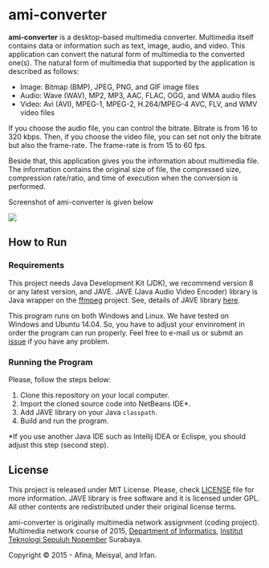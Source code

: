 # ami-converter

**ami-converter** is a desktop-based multimedia converter. Multimedia itself
contains data or information such as text, image, audio, and video. This
application can convert the natural form of multimedia to the converted one(s).
The natural form of multimedia that supported by the application is described
as follows:

* Image: Bitmap (BMP), JPEG, PNG, and GIF image files
* Audio: Wave (WAV), MP2, MP3, AAC, FLAC, OGG, and WMA audio files
* Video: Avi (AVI), MPEG-1, MPEG-2, H.264/MPEG-4 AVC, FLV, and WMV video files

If you choose the audio file, you can control the bitrate. Bitrate is from 16 to
320 kbps. Then, if you choose the video file, you can set not only the bitrate
but also the frame-rate. The frame-rate is from 15 to 60 fps. 

Beside that, this application gives you the information about multimedia file.
The information contains the original size of file, the compressed size,
compression rate/ratio, and time of execution when the conversion is performed.

Screenshot of ami-converter is given below

<img src="http://static.meisyal.web.id/images/misc/ami-converter.png" />

## How to Run

### Requirements

This project needs Java Development Kit (JDK), we recommend version 8 or any latest
version, and JAVE. JAVE (Java Audio Video Encoder) library is Java wrapper on the
[ffmpeg][ffmpeg] project. See, details of JAVE library [here][jave].

This program runs on both Windows and Linux. We have tested on Windows and Ubuntu 14.04.
So, you have to adjust your envinroment in order the program can run properly. Feel
free to e-mail us or submit an [issue][issue] if you have any problem.

### Running the Program

Please, follow the steps below:

1. Clone this repository on your local computer.
2. Import the cloned source code into NetBeans IDE*.
3. Add JAVE library on your Java `classpath`.
4. Build and run the program.

*If you use another Java IDE such as Intellij IDEA or Eclispe, you should adjust this
step (second step).

## License

This project is released under MIT License. Please, check [LICENSE][license] file for
more information. JAVE library is free software and it is licensed under GPL. All
other contents are redistributed under their original license terms.

ami-converter is originally multimedia network assignment (coding project). Multimedia
network course of 2015, [Department of Informatics][ifits], [Institut Teknologi
Sepuluh Nopember][its] Surabaya.

Copyright © 2015 - Afina, Meisyal, and Irfan.

[ffmpeg]: http://ffmpeg.mplayerhq.hu/
[jave]: http://www.sauronsoftware.it/projects/jave/index.php
[issue]: https://github.com/meisyal/ami-converter/issues
[license]: https://github.com/meisyal/ami-converter/blob/master/LICENSE
[ifits]: http://if.its.ac.id
[its]: https://its.ac.id

